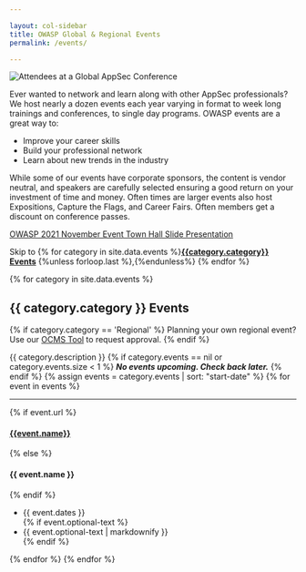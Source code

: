 ```yaml
---

layout: col-sidebar
title: OWASP Global & Regional Events
permalink: /events/

---
```

![Attendees at a Global AppSec Conference](/assets/images/web/events-header.png)

Ever wanted to network and learn along with other AppSec professionals? We host nearly a dozen events each year varying in format to week long trainings and conferences, to single day programs. OWASP events are a great way to:

- Improve your career skills
- Build your professional network
- Learn about new trends in the industry

While some of our events have corporate sponsors, the content is vendor neutral, and speakers are carefully selected ensuring a good return on your investment of time and money. Often times are larger events also host Expositions, Capture the Flags, and Career Fairs. Often members get a discount on conference passes.

<a href="file:///Users/kellysantalucia/Downloads/OWASP%202021%20November%20Event%20Town%20Hall%20Slide%20Presentation.pdf">OWASP 2021 November Event Town Hall Slide Presentation</a>


Skip to {% for category in site.data.events %}<a href="#{{category.category}}"><strong>{{category.category}} Events</strong></a> {%unless forloop.last %},{%endunless%} {% endfor %}

{% for category in site.data.events %}
<a name='{{category.category}}'>
## {{ category.category }} Events
{% if category.category == 'Regional' %}
  Planning your own regional event?  Use our <a href="https://ocms.owasp.org">OCMS Tool</a> to request approval.
{% endif %}
  
{{ category.description }}
{% if category.events == nil or category.events.size < 1 %}
***No events upcoming.  Check back later.***
{% endif %}
{% assign events = category.events | sort: "start-date" %}
{% for event in events %}
<hr>
{% if event.url %}
<h4><a href='{{event.url}}/?utm_source=owasp-web&utm_medium=event-page&utm_campaign=none' target='_blank'>{{event.name}}</a></h4>
{% else %}
<h4>{{ event.name }}</h4>
{% endif %}
<ul>
<li>{{ event.dates }}</li>
{% if event.optional-text %}<li>{{ event.optional-text | markdownify }}</li>{% endif %}
</ul>
{% endfor %}
{% endfor %}
